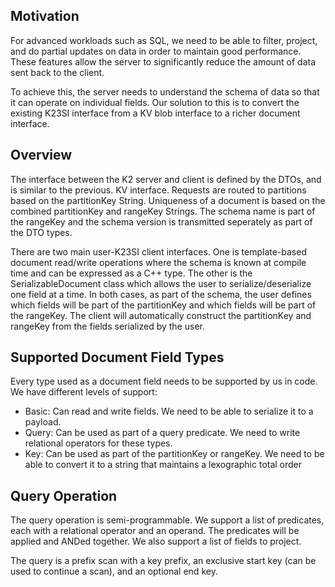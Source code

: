 ## Motivation


For advanced workloads such as SQL, we need to be able to filter, project, and do partial updates on data 
in order to maintain good performance. These features allow the server to significantly reduce the 
amount of data sent back to the client.


To achieve this, the server needs to understand the schema of data so that it can operate on individual 
fields. Our solution to this is to convert the existing K23SI interface from a KV blob interface to a 
richer document interface.


## Overview


The interface between the K2 server and client is defined by the DTOs, and is similar to the previous. 
KV interface. Requests are routed to partitions based on the partitionKey String. Uniqueness of a document 
is based on the combined partitionKey and rangeKey Strings. The schema name is part of the rangeKey and 
the schema version is transmitted seperately as part of the DTO types.


There are two main user-K23SI client interfaces. One is template-based document read/write operations where 
the schema is known at compile time and can be expressed as a C++ type. The other is the SerializableDocument 
class which allows the user to serialize/deserialize one field at a time. In both cases, as part of the 
schema, the user defines which fields will be part of the partitionKey and which fields will be part of 
the rangeKey. The client will automatically construct the partitionKey and rangeKey from the fields 
serialized by the user.


## Supported Document Field Types


Every type used as a document field needs to be supported by us in code. We have different levels of support: 
 - Basic: Can read and write fields. We need to be able to serialize it to a payload.
 - Query: Can be used as part of a query predicate. We need to write relational operators for these types.
 - Key: Can be used as part of the partitionKey or rangeKey. We need to be able to convert it to a string that maintains a lexographic total order


## Query Operation


The query operation is semi-programmable. We support a list of predicates, each with a relational operator 
and an operand. The predicates will be applied and ANDed together. We also support a list of fields to 
project.


The query is a prefix scan with a key prefix, an exclusive start key (can be used to continue a scan), and 
an optional end key.
